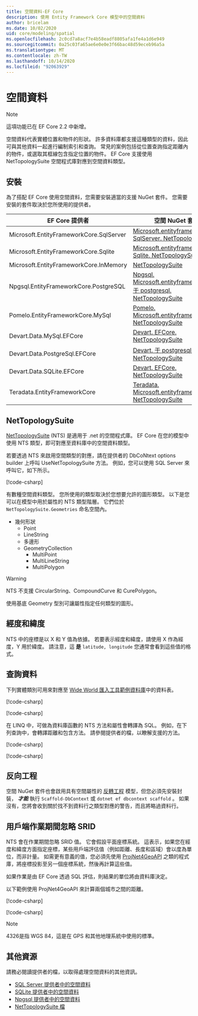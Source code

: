 ```yaml
---
title: 空間資料-EF Core
description: 使用 Entity Framework Core 模型中的空間資料
author: bricelam
ms.date: 10/02/2020
uid: core/modeling/spatial
ms.openlocfilehash: 2c0cd7a8acf7e4b58eadf8805afa1fe4a1d6e949
ms.sourcegitcommit: 0a25c03fa65ae6e0e0e3f66bac48d59eceb96a5a
ms.translationtype: MT
ms.contentlocale: zh-TW
ms.lasthandoff: 10/14/2020
ms.locfileid: "92063929"
---
```

# <a name="spatial-data"></a>空間資料

> [!NOTE]
> 這項功能已在 EF Core 2.2 中新增。

空間資料代表實體位置和物件的形狀。 許多資料庫都支援這種類型的資料，因此可與其他資料一起進行編制索引和查詢。 常見的案例包括從位置查詢指定距離內的物件，或選取其框線包含指定位置的物件。 EF Core 支援使用 NetTopologySuite 空間程式庫對應到空間資料類型。

## <a name="installing"></a>安裝

為了搭配 EF Core 使用空間資料，您需要安裝適當的支援 NuGet 套件。 您需要安裝的套件取決於您所使用的提供者。

EF Core 提供者                        | 空間 NuGet 套件
--------------------------------------- | ---------------------
Microsoft.EntityFrameworkCore.SqlServer | [Microsoft.entityframeworkcore SqlServer. NetTopologySuite](https://www.nuget.org/packages/Microsoft.EntityFrameworkCore.SqlServer.NetTopologySuite)
Microsoft.EntityFrameworkCore.Sqlite    | [Microsoft.entityframeworkcore. Sqlite. NetTopologySuite](https://www.nuget.org/packages/Microsoft.EntityFrameworkCore.Sqlite.NetTopologySuite)
Microsoft.EntityFrameworkCore.InMemory  | [NetTopologySuite](https://www.nuget.org/packages/NetTopologySuite)
Npgsql.EntityFrameworkCore.PostgreSQL   | [Npgsql. Microsoft.entityframeworkcore. 于 postgresql. NetTopologySuite](https://www.nuget.org/packages/Npgsql.EntityFrameworkCore.PostgreSQL.NetTopologySuite)
Pomelo.EntityFrameworkCore.MySql        | [Pomelo. Microsoft.entityframeworkcore. NetTopologySuite](https://www.nuget.org/packages/Pomelo.EntityFrameworkCore.MySql.NetTopologySuite)
Devart.Data.MySql.EFCore                | [Devart. EFCore. NetTopologySuite](https://www.nuget.org/packages/Devart.Data.MySql.EFCore.NetTopologySuite)
Devart.Data.PostgreSql.EFCore           | [Devart. 于 postgresql. EFCore. NetTopologySuite](https://www.nuget.org/packages/Devart.Data.PostgreSql.EFCore.NetTopologySuite)
Devart.Data.SQLite.EFCore               | [Devart. EFCore. NetTopologySuite](https://www.nuget.org/packages/Devart.Data.SQLite.EFCore.NetTopologySuite)
Teradata.EntityFrameworkCore            | [Teradata. Microsoft.entityframeworkcore. NetTopologySuite](https://www.nuget.org/packages/Teradata.EntityFrameworkCore.NetTopologySuite)

## <a name="nettopologysuite"></a>NetTopologySuite

[NetTopologySuite](https://nettopologysuite.github.io/NetTopologySuite/) (NTS) 是適用于 .net 的空間程式庫。 EF Core 在您的模型中使用 NTS 類型，即可對應至資料庫中的空間資料類型。

若要透過 NTS 來啟用空間類型的對應，請在提供者的 DbCoNtext options builder 上呼叫 UseNetTopologySuite 方法。 例如，您可以使用 SQL Server 來呼叫它，如下所示。

[!code-csharp[](../../../samples/core/Spatial/SqlServer/Models/WideWorldImportersContext.cs?name=snippet_UseNetTopologySuite)]

有數種空間資料類型。 您所使用的類型取決於您想要允許的圖形類型。 以下是您可以在模型中用於屬性的 NTS 類型階層。 它們位於 `NetTopologySuite.Geometries` 命名空間內。

* 幾何形狀
  * Point
  * LineString
  * 多邊形
  * GeometryCollection
    * MultiPoint
    * MultiLineString
    * MultiPolygon

> [!WARNING]
> NTS 不支援 CircularString、CompoundCurve 和 CurePolygon。

使用基底 Geometry 型別可讓屬性指定任何類型的圖形。

## <a name="longitude-and-latitude"></a>經度和緯度

NTS 中的座標是以 X 和 Y 值為依據。 若要表示經度和緯度，請使用 X 作為經度，Y 用於緯度。 請注意，這 **是** `latitude, longitude` 您通常會看到這些值的格式。

## <a name="querying-data"></a>查詢資料

下列實體類別可用來對應至 [Wide World 匯入工具範例資料庫](https://go.microsoft.com/fwlink/?LinkID=800630)中的資料表。

[!code-csharp[](../../../samples/core/Spatial/SqlServer/Models/City.cs?name=snippet_City)]

[!code-csharp[](../../../samples/core/Spatial/SqlServer/Models/Country.cs?name=snippet_Country)]

在 LINQ 中，可做為資料庫函數的 NTS 方法和屬性會轉譯為 SQL。 例如，在下列查詢中，會轉譯距離和包含方法。 請參閱提供者的檔，以瞭解支援的方法。

[!code-csharp[](../../../samples/core/Spatial/SqlServer/Program.cs?name=snippet_Distance)]

[!code-csharp[](../../../samples/core/Spatial/SqlServer/Program.cs?name=snippet_Contains)]

## <a name="reverse-engineering"></a>反向工程

空間 NuGet 套件也會啟用具有空間屬性的 [反轉工程](xref:core/managing-schemas/scaffolding) 模型，但您必須先安裝封裝， ***才能*** 執行 `Scaffold-DbContext` 或 `dotnet ef dbcontext scaffold` 。 如果沒有，您將會收到關於找不到資料行之類型對應的警告，而且將略過資料行。

## <a name="srid-ignored-during-client-operations"></a>用戶端作業期間忽略 SRID

NTS 會在作業期間忽略 SRID 值。 它會假設平面座標系統。 這表示，如果您在經度和緯度方面指定座標，某些用戶端評估值（例如距離、長度和區域）會以度為單位，而非計量。 如需更有意義的值，您必須先使用 [ProjNet4GeoAPI](https://github.com/NetTopologySuite/ProjNet4GeoAPI) 之類的程式庫，將座標投影至另一個座標系統，然後再計算這些值。

如果作業是由 EF Core 透過 SQL 評估，則結果的單位將由資料庫決定。

以下範例使用 ProjNet4GeoAPI 來計算兩個城市之間的距離。

[!code-csharp[](../../../samples/core/Spatial/Projections/GeometryExtensions.cs?name=snippet_GeometryExtensions)]

[!code-csharp[](../../../samples/core/Spatial/Projections/Program.cs?name=snippet_ProjectTo)]

> [!NOTE]
> 4326是指 WGS 84，這是在 GPS 和其他地理系統中使用的標準。

## <a name="additional-resources"></a>其他資源

請務必閱讀提供者的檔，以取得處理空間資料的其他資訊。

* [SQL Server 提供者中的空間資料](xref:core/providers/sql-server/spatial)
* [SQLite 提供者中的空間資料](xref:core/providers/sqlite/spatial)
* [Npgsql 提供者中的空間資料](https://www.npgsql.org/efcore/mapping/nts.html)
* [NetTopologySuite 檔](https://nettopologysuite.github.io/NetTopologySuite/)
